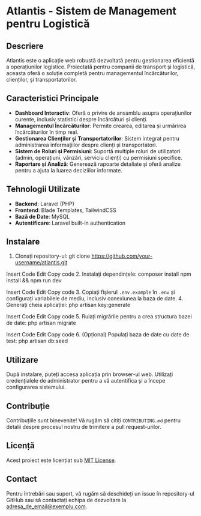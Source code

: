 # Atlantis - Sistem de Management pentru Logistică

## Descriere
Atlantis este o aplicație web robustă dezvoltată pentru gestionarea eficientă a operațiunilor logistice. Proiectată pentru companii de transport și logistică, aceasta oferă o soluție completă pentru managementul încărcăturilor, clienților, și transportatorilor.

## Caracteristici Principale

- **Dashboard Interactiv**: Oferă o privire de ansamblu asupra operațiunilor curente, inclusiv statistici despre încărcături și clienți.
- **Managementul Încărcăturilor**: Permite crearea, editarea și urmărirea încărcăturilor în timp real.
- **Gestionarea Clienților și Transportatorilor**: Sistem integrat pentru administrarea informațiilor despre clienți și transportatori.
- **Sistem de Roluri și Permisiuni**: Suportă multiple roluri de utilizatori (admin, operațiuni, vânzări, serviciu clienți) cu permisiuni specifice.
- **Raportare și Analiză**: Generează rapoarte detaliate și oferă analize pentru a ajuta la luarea deciziilor informate.

## Tehnologii Utilizate

- **Backend**: Laravel (PHP)
- **Frontend**: Blade Templates, TailwindCSS
- **Bază de Date**: MySQL
- **Autentificare**: Laravel built-in authentication

## Instalare

1. Clonați repository-ul:
git clone https://github.com/your-username/atlantis.git

Insert Code
Edit
Copy code
2. Instalați dependințele:
composer install npm install && npm run dev

Insert Code
Edit
Copy code
3. Copiați fișierul `.env.example` în `.env` și configurați variabilele de mediu, inclusiv conexiunea la baza de date.
4. Generați cheia aplicației:
php artisan key:generate

Insert Code
Edit
Copy code
5. Rulați migrările pentru a crea structura bazei de date:
php artisan migrate

Insert Code
Edit
Copy code
6. (Opțional) Populați baza de date cu date de test:
php artisan db:seed

## Utilizare

După instalare, puteți accesa aplicația prin browser-ul web. Utilizați credențialele de administrator pentru a vă autentifica și a începe configurarea sistemului.

## Contribuție

Contribuțiile sunt binevenite! Vă rugăm să citiți `CONTRIBUTING.md` pentru detalii despre procesul nostru de trimitere a pull request-urilor.

## Licență

Acest proiect este licențiat sub [MIT License](LICENSE).

## Contact

Pentru întrebări sau suport, vă rugăm să deschideți un issue în repository-ul GitHub sau să contactați echipa de dezvoltare la [adresa_de_email@exemplu.com](mailto:adresa_de_email@exemplu.com).